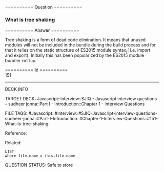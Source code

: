 ========== Question ==========  

### What is tree shaking  

========== Answer ==========  

Tree shaking is a form of dead code elimination. It means that unused modules will not be included in the bundle during the build process and for that it relies on the static structure of ES2015 module syntax,( i.e. import and export). Initially this has been popularized by the ES2015 module bundler `rollup`.

========== Id ==========  
151

---

DECK INFO

TARGET DECK: Javascript::Interview::SJIQ - Javascript interview questions - sudheer jonna::Part I - Introduction::Chapter 1 - Interview Questions

FILE TAGS: #Javascript::#Interview::#SJIQ-Javascript-interview-questions-sudheer-jonna::#Part-I-Introduction::#Chapter-1-Interview-Questions::#151-What-is-tree-shaking

Reference:

Related:

```dataview
LIST
where file.name = this.file.name
```

QUESTION STATUS: Safe to store
